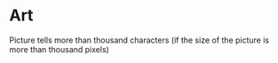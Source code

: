 # Art
Picture tells more than thousand characters (if the size of the picture is more than thousand pixels)
